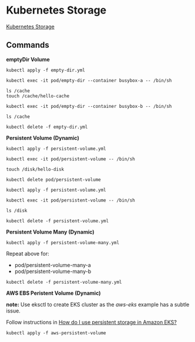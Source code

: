 # Kubernetes Storage

[Kubernetes Storage](https://kubernetes.io/docs/concepts/storage/)

## Commands

**emptyDir Volume**

```
kubectl apply -f empty-dir.yml

kubectl exec -it pod/empty-dir --container busybox-a -- /bin/sh

ls /cache
touch /cache/hello-cache

kubectl exec -it pod/empty-dir --container busybox-b -- /bin/sh

ls /cache

kubectl delete -f empty-dir.yml
```

**Persistent Volume (Dynamic)**

```
kubectl apply -f persistent-volume.yml

kubectl exec -it pod/persistent-volume -- /bin/sh

touch /disk/hello-disk

kubectl delete pod/persistent-volume

kubectl apply -f persistent-volume.yml

kubectl exec -it pod/persistent-volume -- /bin/sh

ls /disk

kubectl delete -f persistent-volume.yml
```

**Persistent Volume Many (Dynamic)**

```
kubectl apply -f persistent-volume-many.yml
```

Repeat above for:

- pod/persistent-volume-many-a
- pod/persistent-volume-many-b

```
kubectl delete -f persistent-volume-many.yml
```

**AWS EBS Peristent Volume (Dynamic)**

**note:** Use eksctl to create EKS cluster as the *aws-eks* example has a subtle issue.

Follow instructions in [How do I use persistent storage in Amazon EKS?](https://aws.amazon.com/premiumsupport/knowledge-center/eks-persistent-storage/)

```
kubectl apply -f aws-persistent-volume
```


